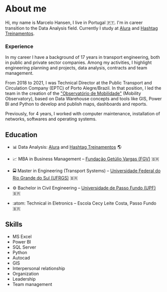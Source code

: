 # About me

Hi, my name is Marcelo Hansen, I live in Portugal :portugal:. I'm in career transition to the Data Analysis field. Currently I study at [Alura](https://www.alura.com.br/) and [Hashtag Treinamentos](https://www.hashtagtreinamentos.com/).

### Experience

In my career I have a background of 17 years in transport engineering, both in public and private sector companies. Among my activities, I highlight engineering planning and projects, data analysis, contracts and team management.

From 2018 to 2021, I was Technical Director at the Public Transport and Circulation Company (EPTC) of Porto Alegre/Brazil. In that position, I led the team in the creation of the ["Observatório de Mobilidade"](https://eptctransparente.com.br/observamobilidade) (Mobility Observatory), based on Data Warehouse concepts and tools like GIS, Power BI and Python to develop and publish maps, dashboards and reports.

Previously, for 4 years, I worked with computer maintenance, installation of networks, softwares and operating systems.


## Education

- :bar_chart: Data Analysis: [Alura](https://www.alura.com.br/) and [Hashtag Treinamentos](https://www.hashtagtreinamentos.com/) :earth_americas:

- :chart_with_upwards_trend: MBA in Business Management – [Fundação Getúlio Vargas (FGV)](https://portal.fgv.br/) :brazil:

- :oncoming_bus: Master in Engineering (Transport Systems) – [Universidade Federal do Rio Grande do Sul (UFRGS)](https://www.ufrgs.br/propesq1/propesq/lastran-laboratorio-de-sistemas-de-transportes/) :brazil:

- :gear: Bachelor in Civil Engineering – [Universidade de Passo Fundo (UPF)](https://www.upf.br/) :brazil:

- :atom: Technical in Eletronics – Escola Cecy Leite Costa, Passo Fundo :brazil:

## Skills

- MS Excel
- Power BI
- SQL Server
- Python
- Autocad
- GIS
- Interpersonal relationship
- Organization
- Leadership
- Team management



